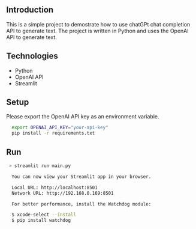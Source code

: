 ## Introduction
This is a simple project to demostrate how to use chatGPt chat completion API to generate text. The project is written in Python and uses the OpenAI API to generate text. 

## Technologies
- Python
- OpenAI API
- Streamlit

## Setup
Please export the OpenAI API key as an environment variable. 
```bash
  export OPENAI_API_KEY="your-api-key"
  pip install -r requirements.txt
```
## Run
```bash
 > streamlit run main.py 

  You can now view your Streamlit app in your browser.

  Local URL: http://localhost:8501
  Network URL: http://192.168.0.169:8501

  For better performance, install the Watchdog module:

  $ xcode-select --install
  $ pip install watchdog

```